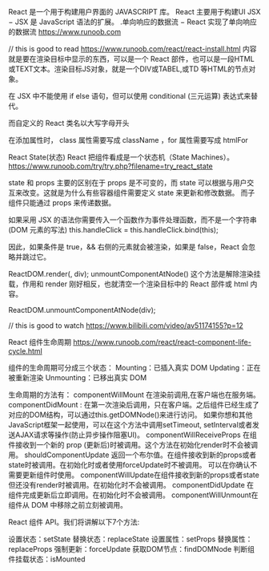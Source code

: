 React 是一个用于构建用户界面的 JAVASCRIPT 库。
React 主要用于构建UI
JSX − JSX 是 JavaScript 语法的扩展。
.单向响应的数据流 − React 实现了单向响应的数据流
https://www.runoob.com

// this is good to read
https://www.runoob.com/react/react-install.html
内容就是要在渲染目标中显示的东西，可以是一个 React 部件，也可以是一段HTML或TEXT文本。渲染目标JS对象，就是一个DIV或TABEL,或TD 等HTML的节点对象。

在 JSX 中不能使用 if else 语句，但可以使用 conditional (三元运算) 表达式来替代。

而自定义的 React 类名以大写字母开头

在添加属性时， class 属性需要写成 className ，for 属性需要写成 htmlFor 

React State(状态)
React 把组件看成是一个状态机（State Machines）。
https://www.runoob.com/try/try.php?filename=try_react_state

state 和 props 主要的区别在于 props 是不可变的，而 state 可以根据与用户交互来改变。这就是为什么有些容器组件需要定义 state 来更新和修改数据。 而子组件只能通过 props 来传递数据。

如果采用 JSX 的语法你需要传入一个函数作为事件处理函数，而不是一个字符串(DOM 元素的写法)
this.handleClick = this.handleClick.bind(this);

因此，如果条件是 true，&& 右侧的元素就会被渲染，如果是 false，React 会忽略并跳过它。

ReactDOM.render(<App />, div);
unmountComponentAtNode() 这个方法是解除渲染挂载，作用和 render 刚好相反，也就清空一个渲染目标中的 React 部件或 html 内容。

ReactDOM.unmountComponentAtNode(div);

// this is good to watch
https://www.bilibili.com/video/av51174155?p=12


React 组件生命周期
https://www.runoob.com/react/react-component-life-cycle.html

组件的生命周期可分成三个状态：
Mounting：已插入真实 DOM
Updating：正在被重新渲染
Unmounting：已移出真实 DOM

生命周期的方法有：
componentWillMount 在渲染前调用,在客户端也在服务端。
componentDidMount : 在第一次渲染后调用，只在客户端。之后组件已经生成了对应的DOM结构，可以通过this.getDOMNode()来进行访问。 如果你想和其他JavaScript框架一起使用，可以在这个方法中调用setTimeout, setInterval或者发送AJAX请求等操作(防止异步操作阻塞UI)。
componentWillReceiveProps 在组件接收到一个新的 prop (更新后)时被调用。这个方法在初始化render时不会被调用。
shouldComponentUpdate 返回一个布尔值。在组件接收到新的props或者state时被调用。在初始化时或者使用forceUpdate时不被调用。 
可以在你确认不需要更新组件时使用。
componentWillUpdate在组件接收到新的props或者state但还没有render时被调用。在初始化时不会被调用。
componentDidUpdate 在组件完成更新后立即调用。在初始化时不会被调用。
componentWillUnmount在组件从 DOM 中移除之前立刻被调用。

React 组件 API。我们将讲解以下7个方法:

设置状态：setState
替换状态：replaceState
设置属性：setProps
替换属性：replaceProps
强制更新：forceUpdate
获取DOM节点：findDOMNode
判断组件挂载状态：isMounted
